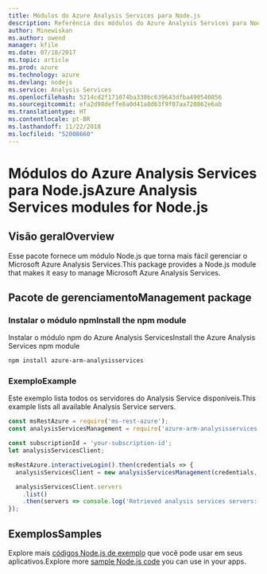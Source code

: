 ```yaml
---
title: Módulos do Azure Analysis Services para Node.js
description: Referência dos módulos do Azure Analysis Services para Node.js
author: Minewiskan
ms.author: owend
manager: kfile
ms.date: 07/18/2017
ms.topic: article
ms.prod: azure
ms.technology: azure
ms.devlang: nodejs
ms.service: Analysis Services
ms.openlocfilehash: 5214cd2f171074ba330bc639643dfba490540856
ms.sourcegitcommit: efa2d98deffe8a0d41a8d63f9f07aa720862e6ab
ms.translationtype: HT
ms.contentlocale: pt-BR
ms.lasthandoff: 11/22/2018
ms.locfileid: "52008660"
---
```

# <a name="azure-analysis-services-modules-for-nodejs"></a><span data-ttu-id="0d326-103">Módulos do Azure Analysis Services para Node.js</span><span class="sxs-lookup"><span data-stu-id="0d326-103">Azure Analysis Services modules for Node.js</span></span>

## <a name="overview"></a><span data-ttu-id="0d326-104">Visão geral</span><span class="sxs-lookup"><span data-stu-id="0d326-104">Overview</span></span>
<span data-ttu-id="0d326-105">Esse pacote fornece um módulo Node.js que torna mais fácil gerenciar o Microsoft Azure Analysis Services.</span><span class="sxs-lookup"><span data-stu-id="0d326-105">This package provides a Node.js module that makes it easy to manage Microsoft Azure Analysis Services.</span></span>

## <a name="management-package"></a><span data-ttu-id="0d326-106">Pacote de gerenciamento</span><span class="sxs-lookup"><span data-stu-id="0d326-106">Management package</span></span>

### <a name="install-the-npm-module"></a><span data-ttu-id="0d326-107">Instalar o módulo npm</span><span class="sxs-lookup"><span data-stu-id="0d326-107">Install the npm module</span></span>

<span data-ttu-id="0d326-108">Instalar o módulo npm do Azure Analysis Services</span><span class="sxs-lookup"><span data-stu-id="0d326-108">Install the Azure Analysis Services npm module</span></span>

```bash
npm install azure-arm-analysisservices
```

### <a name="example"></a><span data-ttu-id="0d326-109">Exemplo</span><span class="sxs-lookup"><span data-stu-id="0d326-109">Example</span></span>

<span data-ttu-id="0d326-110">Este exemplo lista todos os servidores do Analysis Service disponíveis.</span><span class="sxs-lookup"><span data-stu-id="0d326-110">This example lists all available Analysis Service servers.</span></span>

```javascript
const msRestAzure = require('ms-rest-azure');
const analysisServicesManagement = require('azure-arm-analysisservices');

const subscriptionId = 'your-subscription-id';
let analysisServicesClient;

msRestAzure.interactiveLogin().then(credentials => {
  analysisServicesClient = new analysisServicesManagement(credentials, subscriptionId);

  analysisServicesClient.servers
    .list()
    .then(servers => console.log('Retrieved analysis services servers: ', servers));
});
```

## <a name="samples"></a><span data-ttu-id="0d326-111">Exemplos</span><span class="sxs-lookup"><span data-stu-id="0d326-111">Samples</span></span>

<span data-ttu-id="0d326-112">Explore mais [códigos Node.js de exemplo](https://azure.microsoft.com/resources/samples/?platform=nodejs) que você pode usar em seus aplicativos.</span><span class="sxs-lookup"><span data-stu-id="0d326-112">Explore more [sample Node.js code](https://azure.microsoft.com/resources/samples/?platform=nodejs) you can use in your apps.</span></span>
